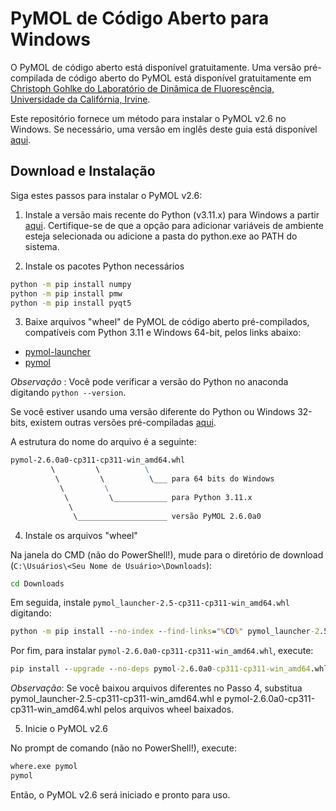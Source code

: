 # PyMOL de Código Aberto para Windows

O PyMOL de código aberto está disponível gratuitamente. Uma versão pré-compilada de código aberto do PyMOL está disponível gratuitamente em [Christoph Gohlke do Laboratório de Dinâmica de Fluorescência, Universidade da Califórnia, Irvine](http://www.lfd.uci.edu/~gohlke/pythonlibs/#pymol).

Este repositório fornece um método para instalar o PyMOL v2.6 no Windows. Se necessário, uma versão em inglês deste guia está disponível [aqui](https://github.com/LBC-LNBio/PyMOL4Win/blob/main/README.md).

## Download e Instalação

Siga estes passos para instalar o PyMOL v2.6:

1. Instale a versão mais recente do Python (v3.11.x) para Windows a partir [aqui](http://www.python.org/downloads/). Certifique-se de que a opção para adicionar variáveis de ambiente esteja selecionada ou adicione a pasta do python.exe ao PATH do sistema.

2. Instale os pacotes Python necessários

```cmd
python -m pip install numpy
python -m pip install pmw
python -m pip install pyqt5
```

3. Baixe arquivos "wheel" de PyMOL de código aberto pré-compilados, compatíveis com Python 3.11 e Windows 64-bit, pelos links abaixo:

* [pymol-launcher](https://github.com/LBC-LNBio/PyMOL4Win/releases/latest/download/pymol_launcher-2.5-cp311-cp311-win_amd64.whl)
* [pymol](https://github.com/LBC-LNBio/PyMOL4Win/releases/latest/download/pymol-2.6.0a0-cp311-cp311-win_amd64.whl)

*Observação* : Você pode verificar a versão do Python no anaconda digitando `python --version`.

Se você estiver usando uma versão diferente do Python ou Windows 32-bits, existem outras versões pré-compiladas [aqui](https://www.lfd.uci.edu/~gohlke/pythonlibs/#pymol).

A estrutura do nome do arquivo é a seguinte:

```cmd
pymol‑2.6.0a0‑cp311‑cp311‑win_amd64.whl
         \         \          \
          \         \          \___ para 64 bits do Windows
           \         \
            \         \____________ para Python 3.11.x
             \
              \____________________ versão PyMOL 2.6.0a0
```

4. Instale os arquivos "wheel"

Na janela do CMD (não do PowerShell!), mude para o diretório de download (`C:\Usuários\<Seu Nome de Usuário>\Downloads`):

```cmd
cd Downloads
```

Em seguida, instale `pymol_launcher-2.5-cp311-cp311-win_amd64.whl` digitando:

```cmd
python -m pip install --no-index --find-links="%CD%" pymol_launcher-2.5-cp311-cp311-win_amd64.whl
```

Por fim, para instalar `pymol-2.6.0a0-cp311-cp311-win_amd64.whl`, execute:

```cmd
pip install --upgrade --no-deps pymol-2.6.0a0-cp311-cp311-win_amd64.whl
```

*Observação*: Se você baixou arquivos diferentes no Passo 4, substitua pymol_launcher-2.5-cp311-cp311-win_amd64.whl e pymol-2.6.0a0-cp311-cp311-win_amd64.whl pelos arquivos wheel baixados.

5. Inicie o PyMOL v2.6

No prompt de comando (não no PowerShell!), execute:

```cmd
where.exe pymol
pymol
```

Então, o PyMOL v2.6 será iniciado e pronto para uso.
